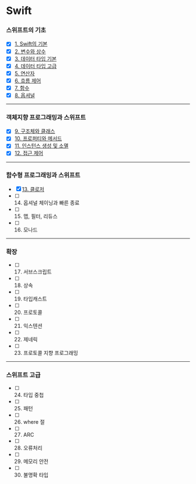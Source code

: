 # Swift
### 스위프트의 기초
- [x] [1. Swift의 기본](https://github.com/JIWON1923/Swift/tree/main/01.Swift의%20기본)
- [x] [2. 변수와 상수](https://github.com/JIWON1923/Swift/tree/main/02.변수와%20상수)
- [x] [3. 데이터 타입 기본](https://github.com/JIWON1923/Swift/tree/main/03.데이터%20타입%20기본)
- [x] [4. 데이터 타입 고급](https://github.com/JIWON1923/Swift/tree/main/04.데이터%20타입%20고급)
- [x] [5. 연산자](https://github.com/JIWON1923/Swift/tree/main/05.연산자)
- [x] [6. 흐름 제어](https://github.com/JIWON1923/Swift/tree/main/06.흐름%제어)
- [x] [7. 함수](https://github.com/JIWON1923/Swift/tree/main/07.함수)
- [x] [8. 옵셔널 ](https://github.com/JIWON1923/Swift/tree/main/08.%20옵셔널)
---

### 객체지향 프로그래밍과 스위프트
- [x] [9. 구조체와 클래스](https://github.com/JIWON1923/Swift/tree/main/09.구조체와%20클래스)
- [x] [10. 프로퍼티와 메서드](https://github.com/JIWON1923/Swift/tree/main/10.프로퍼티와%20메서드)
- [x] [11. 인스턴스 생성 및 소멸](https://github.com/JIWON1923/Swift/tree/main/11.인스턴스%20생성%20및%20소멸)
- [x] [12. 접근 제어](https://github.com/JIWON1923/Swift/tree/main/12.접근제어)
---

### 함수형 프로그래밍과 스위프트
- [x] [13. 클로저](https://github.com/JIWON1923/Swift/tree/main/13.클로저)
- [ ] 14. 옵셔널 체이닝과 빠른 종료
- [ ] 15. 맵, 필터, 리듀스
- [ ] 16. 모나드

---
### 확장
- [ ] 17. 서브스크립트
- [ ] 18. 상속
- [ ] 19. 타입캐스트
- [ ] 20. 프로토콜
- [ ] 21. 익스텐션
- [ ] 22. 제네릭
- [ ] 23. 프로토콜 지향 프로그래밍

---
### 스위프트 고급
- [ ] 24. 타입 중첩
- [ ] 25. 패턴
- [ ] 26. where 절
- [ ] 27. ARC
- [ ] 28. 오류처리
- [ ] 29. 메모리 안전
- [ ] 30. 불명확 타입
